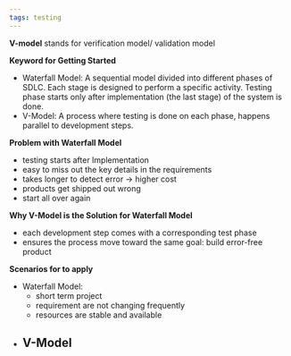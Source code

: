 ```yaml
---
tags: testing
---
```


**V-model**
stands for verification model/ validation model

**Keyword for Getting Started**
- Waterfall Model: A sequential model divided into different phases of SDLC. Each stage is designed to perform a specific activity. Testing phase starts only after implementation (the last stage) of the system is done.
- V-Model: A process where testing is done on each phase, happens parallel to development steps. 


**Problem with Waterfall Model**
- testing starts after Implementation
- easy to miss out the key details in the requirements 
- takes longer to detect error -> higher cost
-  products get shipped out wrong
- start all over again

**Why V-Model is the Solution for Waterfall Model**
- each development step comes with a corresponding test phase
- ensures the process move toward the same goal: build error-free product


**Scenarios for to apply**
- Waterfall Model:
	- short term project
	- requirement are not changing frequently
	- resources are stable and available
- V-Model
	- 